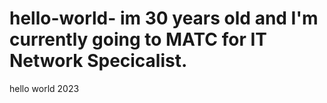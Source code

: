# hello-world- im 30 years old and I'm currently going to MATC for IT Network Specicalist. 
hello world 2023
